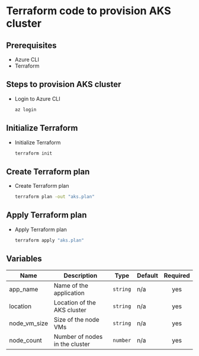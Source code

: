 # Terraform code to provision AKS cluster

## Prerequisites
- Azure CLI
- Terraform

## Steps to provision AKS cluster
- Login to Azure CLI
  ```sh
  az login
  ```

## Initialize Terraform
- Initialize Terraform
  ```sh
  terraform init
  ```

## Create Terraform plan
- Create Terraform plan
  ```sh
  terraform plan -out "aks.plan"
  ```

## Apply Terraform plan
- Apply Terraform plan
  ```sh
  terraform apply "aks.plan"
  ```

## Variables
| Name | Description | Type | Default | Required |
|------|-------------|------|---------|:--------:|
| app_name | Name of the application | `string` | n/a | yes |
| location | Location of the AKS cluster | `string` | n/a | yes |
| node_vm_size | Size of the node VMs | `string` | n/a | yes |
| node_count | Number of nodes in the cluster | `number` | n/a | yes |